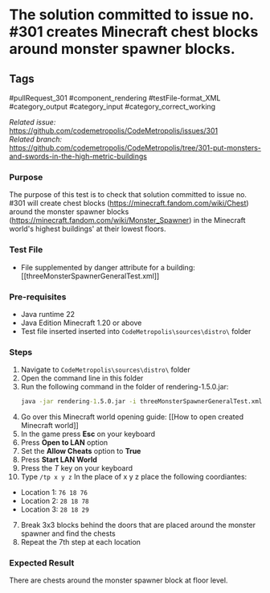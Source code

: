# The solution committed to issue no. #301 creates Minecraft chest blocks around monster spawner blocks.

## Tags
#pullRequest_301 #component_rendering #testFile-format_XML #category_output #category_input #category_correct_working

_Related issue:_ https://github.com/codemetropolis/CodeMetropolis/issues/301 <br>
_Related branch:_ https://github.com/codemetropolis/CodeMetropolis/tree/301-put-monsters-and-swords-in-the-high-metric-buildings

### Purpose
 The purpose of this test is to check that solution committed to issue no. #301 will  create chest blocks (https://minecraft.fandom.com/wiki/Chest) around the monster spawner blocks (https://minecraft.fandom.com/wiki/Monster_Spawner) in the Minecraft world's highest buildings' at their lowest floors.

### Test File
- File supplemented by danger attribute for a building: [[threeMonsterSpawnerGeneralTest.xml]]

### Pre-requisites		
- Java runtime 22
- Java Edition Minecraft 1.20 or above
- Test file inserted inserted into `CodeMetropolis\sources\distro\` folder

### Steps
1. Navigate to `CodeMetropolis\sources\distro\` folder
2. Open the command line in this folder
3. Run the following command in the folder of rendering-1.5.0.jar:
    ```cmd
	java -jar rendering-1.5.0.jar -i threeMonsterSpawnerGeneralTest.xml -world world 
	```
4. Go over this Minecraft world opening guide: [[How to open created Minecraft world]]
5. In the game press **Esc** on your keyboard
6. Press **Open to LAN** option
7. Set the **Allow Cheats** option to **True**
8. Press **Start LAN World**
9. Press the *T* key on your keyboard
10. Type `/tp x y z`
   In the place of x y z place the following coordiantes:
   - Location 1: `76 18 76`
   - Location 2: `28 18 78`
   - Location 3: `28 18 29`
7. Break 3x3 blocks behind the doors that are placed around the monster spawner and find the chests
8. Repeat the 7th step at each location

### Expected Result
There are chests around the monster spawner block at floor level.